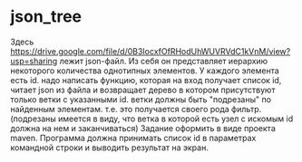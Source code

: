 # json_tree

Здесь https://drive.google.com/file/d/0B3IocxfOfRHodUhWUVRVdC1kVnM/view?usp=sharing лежит json-файл. Из себя он представляет иерархию некоторого количества однотипных элементов. У каждого элемента есть id. надо написать функцию, которая на вход получает список id, читает json из файла и возвращает дерево в котором присутствуют только ветки с указанными id. ветки должны быть "подрезаны" по найденным элементам. т.е. это получается своего рода фильтр. (подрезаны имеется в виду, что ветка в которой есть узел с искомым id должна на нем и заканчиваться)
Задание оформить в виде проекта maven. Программа должна принимать список id в параметрах командной строки и выводить результат на экран.
